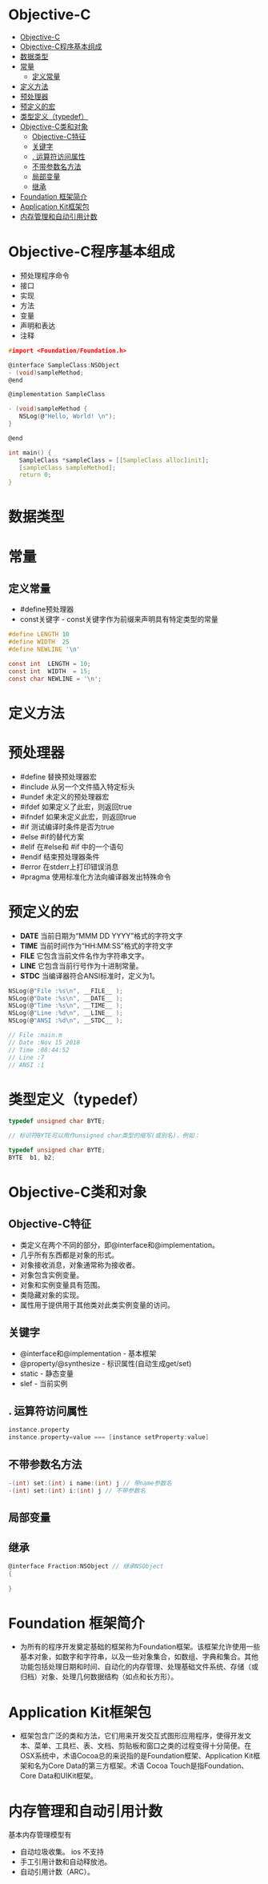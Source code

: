# Objective-C
<!-- TOC -->

- [Objective-C](#objective-c)
- [Objective-C程序基本组成](#objective-c程序基本组成)
- [数据类型](#数据类型)
- [常量](#常量)
    - [定义常量](#定义常量)
- [定义方法](#定义方法)
- [预处理器](#预处理器)
- [预定义的宏](#预定义的宏)
- [类型定义（typedef）](#类型定义typedef)
- [Objective-C类和对象](#objective-c类和对象)
    - [Objective-C特征](#objective-c特征)
    - [关键字](#关键字)
    - [. 运算符访问属性](#-运算符访问属性)
    - [不带参数名方法](#不带参数名方法)
    - [局部变量](#局部变量)
    - [继承](#继承)
- [Foundation 框架简介](#foundation-框架简介)
- [Application Kit框架包](#application-kit框架包)
- [内存管理和自动引用计数](#内存管理和自动引用计数)

<!-- /TOC -->

# Objective-C程序基本组成

* 预处理程序命令
* 接口
* 实现
* 方法
* 变量
* 声明和表达
* 注释

```c
#import <Foundation/Foundation.h>

@interface SampleClass:NSObject
- (void)sampleMethod;
@end

@implementation SampleClass

- (void)sampleMethod {
   NSLog(@"Hello, World! \n");
}

@end

int main() {
   SampleClass *sampleClass = [[SampleClass alloc]init];
   [sampleClass sampleMethod];
   return 0;
}
```

# 数据类型

# 常量

## 定义常量

* #define预处理器
* const关键字 - const关键字作为前缀来声明具有特定类型的常量

```c
#define LENGTH 10   
#define WIDTH  25
#define NEWLINE '\n'

const int  LENGTH = 10;
const int  WIDTH  = 15;
const char NEWLINE = '\n';
```

# 定义方法

# 预处理器

* #define 替换预处理器宏
* #include 从另一个文件插入特定标头
* #undef 未定义的预处理器宏
* #ifdef 如果定义了此宏，则返回true
* #ifndef 如果未定义此宏，则返回true
* #if 测试编译时条件是否为true
* #else #if的替代方案
* #elif 在#else和 #if 中的一个语句
* #endif 结束预处理器条件
* #error 在stderr上打印错误消息
* #pragma 使用标准化方法向编译器发出特殊命令

# 预定义的宏

* __DATE__ 当前日期为“MMM DD YYYY”格式的字符文字
* __TIME__ 当前时间作为“HH:MM:SS”格式的字符文字
* __FILE__ 它包含当前文件名作为字符串文字。
* __LINE__ 它包含当前行号作为十进制常量。
* __STDC__ 当编译器符合ANSI标准时，定义为1。

```c
NSLog(@"File :%s\n", __FILE__ );
NSLog(@"Date :%s\n", __DATE__ );
NSLog(@"Time :%s\n", __TIME__ );
NSLog(@"Line :%d\n", __LINE__ );
NSLog(@"ANSI :%d\n", __STDC__ );

// File :main.m
// Date :Nov 15 2018
// Time :08:44:52
// Line :7
// ANSI :1
```

# 类型定义（typedef）

```c
typedef unsigned char BYTE;

// 标识符BYTE可以用作unsigned char类型的缩写(或别名)，例如：

typedef unsigned char BYTE;
BYTE  b1, b2;
```


# Objective-C类和对象

## Objective-C特征

* 类定义在两个不同的部分，即@interface和@implementation。
* 几乎所有东西都是对象的形式。
* 对象接收消息，对象通常称为接收者。
* 对象包含实例变量。
* 对象和实例变量具有范围。
* 类隐藏对象的实现。
* 属性用于提供用于其他类对此类实例变量的访问。


## 关键字

* @interface和@implementation - 基本框架
* @property/@synthesize - 标识属性(自动生成get/set)
* static - 静态变量
* slef - 当前实例

## . 运算符访问属性

```c
instance.property
instance.property=value === [instance setProperty:value]
```

## 不带参数名方法

```c
-(int) set:(int) i name:(int) j // 带name参数名
-(int) set:(int) i:(int) j // 不带参数名
```

## 局部变量

## 继承


```c
@interface Fraction:NSObject // 继承NSObject
{
   
}
```


# Foundation 框架简介

* 为所有的程序开发奠定基础的框架称为Foundation框架。该框架允许使用一些基本对象，如数字和字符串，以及一些对象集合，如数组、字典和集合。其他功能包括处理日期和时间、自动化的内存管理、处理基础文件系统、存储（或归档）对象、处理几何数据结构（如点和长方形）。

# Application Kit框架包

* 框架包含广泛的类和方法，它们用来开发交互式图形应用程序，使得开发文本、菜单、工具栏、表、文档、剪贴板和窗口之类的过程变得十分简便。在OSX系统中，术语Cocoa总的来说指的是Foundation框架、Application Kit框架和名为Core Data的第三方框架。术语 Cocoa Touch是指Foundation、Core Data和UIKit框架。

# 内存管理和自动引用计数

基本内存管理模型有

* 自动垃圾收集。 ios 不支持
* 手工引用计数和自动释放池。
* 自动引用计数（ARC）。